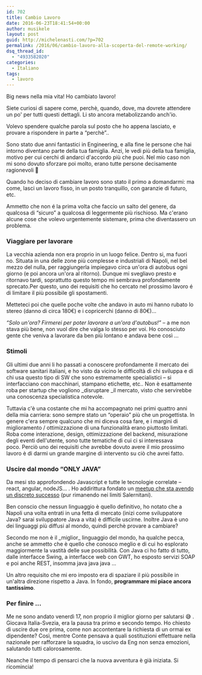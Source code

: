 ```yaml
---
id: 702
title: Cambio Lavoro
date: 2016-06-23T18:41:54+00:00
author: musikele
layout: post
guid: http://michelenasti.com/?p=702
permalink: /2016/06/cambio-lavoro-alla-scoperta-del-remote-working/
dsq_thread_id:
  - "4933582020"
categories:
  - Italiano
tags:
  - lavoro
---
```

Big news nella mia vita! Ho cambiato lavoro!

Siete curiosi di sapere come, perchè, quando, dove, ma dovrete attendere un po' per tutti questi dettagli. Li sto ancora metabolizzando anch'io.

Volevo spendere qualche parola sul posto che ho appena lasciato, e provare a rispondere in parte a &#8220;perchè&#8221;..

Sono stato due anni fantastici in Engineering, e alla fine le persone che hai intorno diventano parte della tua famiglia. Anzi, le vedi più della tua famiglia, motivo per cui cerchi di andarci d'accordo più che puoi. Nel mio caso non mi sono dovuto sforzare poi molto, erano tutte persone decisamente ragionevoli 🙂

Quando ho deciso di cambiare lavoro sono stato il primo a domandarmi: ma come, lasci un lavoro fisso, in un posto tranquillo, con garanzie di futuro, etc.
  
Ammetto che non é la prima volta che faccio un salto del genere, da qualcosa di &#8220;sicuro&#8221; a qualcosa di leggermente più rischioso. Ma c'erano alcune cose che volevo urgentemente sistemare, prima che diventassero un problema.

### Viaggiare per lavorare

La vecchia azienda non era proprio in un luogo felice. Dentro si, ma fuori no. Situata in una delle zone più complesse e industriali di Napoli, nel bel mezzo del nulla, per raggiungerla impiegavo circa un'ora di autobus ogni giorno (e poi ancora un'ora al ritorno). Dunque mi svegliavo presto e ritornavo tardi, soprattutto questo tempo mi sembrava profondamente sprecato.Per questo, uno dei requisiti che ho cercato nel prossimo lavoro é di limitare il più possibile gli spostamenti.

Metteteci poi che quelle poche volte che andavo in auto mi hanno rubato lo stereo (danno di circa 180€) e i copricerchi (danno di 80€)...

_&#8220;Solo un'ora? Firmerei per poter lavorare a un'ora d'autobus!&#8221;_ &#8211; a me non stava più bene, non vuol dire che valga lo stesso per voi. Ho conosciuto gente che veniva a lavorare da ben più lontano e andava bene così ...

### Stimoli

Gli ultimi due anni li ho passati a conoscere profondamente il mercato dei software sanitari italiani, e ho visto da vicino le difficoltà di chi sviluppa e di chi usa questo tipo di SW che sono estremamente specialistici &#8211; si interfacciano con macchinari, stampano etichette, etc.. Non è esattamente roba per startup che vogliono _disruptare _il mercato, visto che servirebbe una conoscenza specialistica notevole.

Tuttavia c'è una costante che mi ha accompagnato nei primi quattro anni della mia carriera: sono sempre stato un &#8220;operaio&#8221; più che un progettista. In genere c'era sempre qualcuno che mi diceva cosa fare, e i margini di miglioramento / ottimizzazione di una funzionalità erano piuttosto limitati. Roba come interazione, design, ottimizzazione del backend, misurazione degli eventi dell'utente, sono tutte tematiche di cui ci si interessava poco. Perciò uno dei requisiti che avrebbe dovuto avere il mio prossimo lavoro è di darmi un grande margine di intervento su ciò che avrei fatto.

### Uscire dal mondo &#8220;ONLY JAVA&#8221;

Da mesi sto approfondendo Javascript e tutte le tecnologie correlate &#8211; react, angular, nodeJS... . Ho addirittura fondato un [meetup che sta avendo un discreto successo](http://michelenasti.com/2016/02/javascript-meetup-a-salerno/) (pur rimanendo nei limiti Salernitani).

Ben conscio che nessun linguaggio è quello definitivo, ho notato che a Napoli una volta entrati in una fetta di mercato (inizi come sviluppatore Java? sarai sviluppatore Java a vita) è difficile uscirne. Inoltre Java è uno dei linguaggi più diffusi al mondo, quindi perchè provare a cambiare?

Secondo me non è il \_miglior\_ linguaggio del mondo, ha qualche pecca, anche se ammetto che è quello che conosco meglio e di cui ho esplorato maggiormente la vastità delle sue possibilità. Con Java ci ho fatto di tutto, dalle interfacce Swing, a interfacce web con GWT, ho esposto servizi SOAP e poi anche REST, insomma java java java ...

Un altro requisito che mi ero imposto era di spaziare il più possibile in un'altra direzione rispetto a Java. In fondo, **programmare mi piace ancora tantissimo**.

### Per finire ...

Me ne sono andato venerdì 17, non proprio il miglior giorno per salutarsi 😅 . Giocava Italia-Svezia, era la pausa tra primo e secondo tempo. Ho chiesto di uscire due ore prima, come non accontentare la richiesta di un ormai ex dipendente? Così, mentre Conte pensava a quali sostituzioni effettuare nella nazionale per rafforzare la squadra, io uscivo da Eng non senza emozioni, salutando tutti calorosamente.

Neanche il tempo di pensarci che la nuova avventura è già iniziata. Si ricomincia!